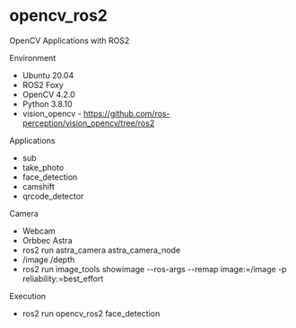 # opencv_ros2
OpenCV Applications with ROS2

Environment
* Ubuntu 20.04
* ROS2 Foxy
* OpenCV 4.2.0
* Python 3.8.10
* vision_opencv - https://github.com/ros-perception/vision_opencv/tree/ros2

Applications
* sub
* take_photo
* face_detection
* camshift
* qrcode_detector

Camera
* Webcam
* Orbbec Astra
* ros2 run astra_camera astra_camera_node
* /image /depth
* ros2 run image_tools showimage --ros-args --remap image:=/image -p reliability:=best_effort

Execution
* ros2 run opencv_ros2 face_detection
